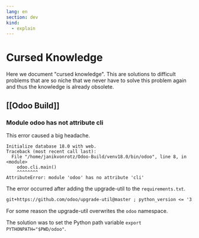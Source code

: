 ```yaml
---
lang: en
section: dev
kind:
  - explain
---
```

# Cursed Knowledge

Here we document "cursed knowledge". This are solutions to difficult problems that are so niche that we never have to solve this problem again and thus the knowledge is already obsolete.

## [[Odoo Build]]

### Module odoo has not attribute cli

This error caused a big headache.

```
Initialize database 18.0 with web.
Traceback (most recent call last):
  File "/home/janikvonrotz/Odoo-Build/venv18.0/bin/odoo", line 8, in <module>
    odoo.cli.main()
    ^^^^^^^^
AttributeError: module 'odoo' has no attribute 'cli'
```

The error occurred after adding the upgrade-util to the `requirements.txt`.

```txt
git+https://github.com/odoo/upgrade-util@master ; python_version <= '3.12'
```

For some reason the upgrade-util overwrites the `odoo` namespace.

The solution was to set the Python path variable `export PYTHONPATH="$PWD/odoo"`.